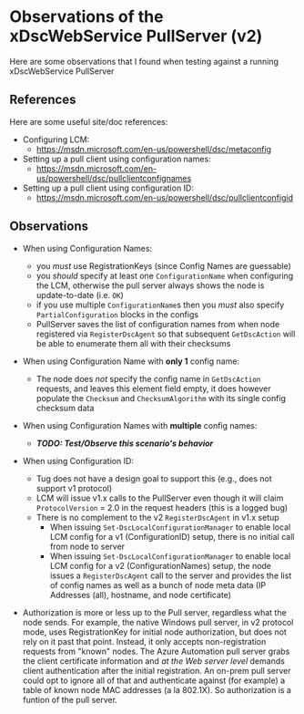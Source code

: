 # Observations of the xDscWebService PullServer (v2)

Here are some observations that I found when testing against a running xDscWebService PullServer

## References

Here are some useful site/doc references:
* Configuring LCM:
  * https://msdn.microsoft.com/en-us/powershell/dsc/metaconfig
* Setting up a pull client using configuration names:
  * https://msdn.microsoft.com/en-us/powershell/dsc/pullclientconfignames
* Setting up a pull client using configuration ID:
  * https://msdn.microsoft.com/en-us/powershell/dsc/pullclientconfigid

## Observations

* When using Configuration Names:
  * you *must* use RegistrationKeys (since Config Names are guessable)
  * you *should* specify at least one `ConfigurationName` when configuring the LCM,
    otherwise the pull server always shows the node is update-to-date (i.e. `OK`)
  * if you use multiple `ConfigurationName`s then you *must* also specify
    `PartialConfiguration` blocks in the configs
  * PullServer saves the list of configuration names from when node registered
    via `RegisterDscAgent` so that subsequent `GetDscAction` will be able to
    enumerate them all with their checksums

* When using Configuration Name with **only 1** config name:
  * The node does *not* specify the config name in `GetDscAction` requests, and
    leaves this element field empty, it does however populate the
    `Checksum` and `ChecksumAlgorithm` with its single config checksum data

* When using Configuration Names with **multiple** config names:
  * ***TODO: Test/Observe this scenario's behavior***  

* When using Configuration ID:
  * Tug does not have a design goal to support this (e.g., does not support v1 protocol)
  * LCM will issue v1.x calls to the PullServer even though it will claim
    `ProtocolVersion` = 2.0 in the request headers (this is a logged bug)
  * There is no complement to the v2 `RegisterDscAgent` in v1.x setup
    * When issuing `Set-DscLocalConfigurationManager` to enable local LCM config
      for a v1 (ConfigurationID) setup, there is no initial call from node to server
    * When issuing `Set-DscLocalConfigurationManager` to enable local LCM config
      for a v2 (ConfigurationNames) setup, the node issues a `RegisterDscAgent`
      call to the server and provides the list of config names as well as a bunch
      of node meta data (IP Addresses (all), hostname, and node certificate)

* Authorization is more or less up to the Pull server, regardless what the node sends. For example, the native Windows pull server, in v2 protocol mode, uses RegistrationKey for initial node authorization, but does not rely on it past that point. Instead, it only accepts non-registration requests from "known" nodes. The Azure Automation pull server grabs the client certificate information and _at the Web server level_ demands client authentication after the initial registration. An on-prem pull server could opt to ignore all of that and authenticate against (for example) a table of known node MAC addresses (a la 802.1X). So authorization is a funtion of the pull server.
